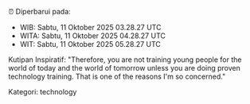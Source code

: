 ⏰ Diperbarui pada:
- WIB: Sabtu, 11 Oktober 2025 03.28.27 UTC
- WITA: Sabtu, 11 Oktober 2025 04.28.27 UTC
- WIT: Sabtu, 11 Oktober 2025 05.28.27 UTC

Kutipan Inspiratif:
"Therefore, you are not training young people for the world of today and the world of tomorrow unless you are doing proven technology training. That is one of the reasons I'm so concerned."


Kategori: technology

